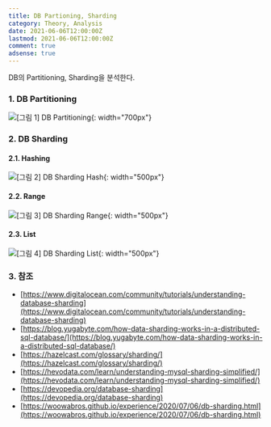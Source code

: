 ```yaml
---
title: DB Partioning, Sharding
category: Theory, Analysis
date: 2021-06-06T12:00:00Z
lastmod: 2021-06-06T12:00:00Z
comment: true
adsense: true
---
```


DB의 Partitioning, Sharding을 분석한다.

### 1. DB Partitioning

![[그림 1] DB Partitioning]({{site.baseurl}}/images/theory_analysis/DB_Partitioning_Sharding/DB_Partitioning.PNG){: width="700px"}

### 2. DB Sharding

#### 2.1. Hashing

![[그림 2] DB Sharding Hash]({{site.baseurl}}/images/theory_analysis/DB_Partitioning_Sharding/DB_Sharding_Hash.PNG){: width="500px"}

#### 2.2. Range

![[그림 3] DB Sharding Range]({{site.baseurl}}/images/theory_analysis/DB_Partitioning_Sharding/DB_Sharding_Range.PNG){: width="500px"}

#### 2.3. List

![[그림 4] DB Sharding List]({{site.baseurl}}/images/theory_analysis/DB_Partitioning_Sharding/DB_Sharding_List.PNG){: width="500px"}

### 3. 참조

* [https://www.digitalocean.com/community/tutorials/understanding-database-sharding](https://www.digitalocean.com/community/tutorials/understanding-database-sharding)
* [https://blog.yugabyte.com/how-data-sharding-works-in-a-distributed-sql-database/](https://blog.yugabyte.com/how-data-sharding-works-in-a-distributed-sql-database/)
* [https://hazelcast.com/glossary/sharding/](https://hazelcast.com/glossary/sharding/)
* [https://hevodata.com/learn/understanding-mysql-sharding-simplified/](https://hevodata.com/learn/understanding-mysql-sharding-simplified/)
* [https://devopedia.org/database-sharding](https://devopedia.org/database-sharding)
* [https://woowabros.github.io/experience/2020/07/06/db-sharding.html](https://woowabros.github.io/experience/2020/07/06/db-sharding.html)
